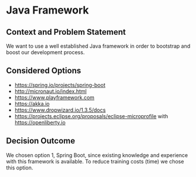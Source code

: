 # Java Framework

## Context and Problem Statement

We want to use a well established Java framework in order to bootstrap and boost our development process.

## Considered Options

* <https://spring.io/projects/spring-boot>
* <http://micronaut.io/index.html>
* <https://www.playframework.com>
* <https://akka.io>
* <https://www.dropwizard.io/1.3.5/docs>
* <https://projects.eclipse.org/proposals/eclipse-microprofile> with <https://openliberty.io>

## Decision Outcome

We chosen option 1, Spring Boot, since existing knowledge and experience with this framework is available.
To reduce training costs (time) we chose this option.
